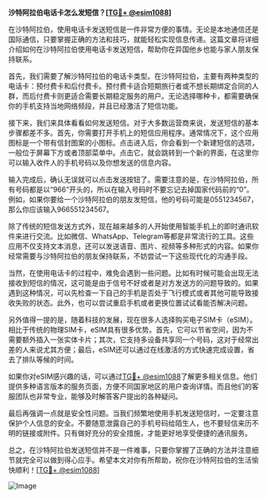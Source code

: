 **沙特阿拉伯电话卡怎么发短信？[[TG💪+ @esim1088](https://t.me/s/esim1088)]**

在沙特阿拉伯，使用电话卡发送短信是一件非常方便的事情。无论是本地通信还是国际通信，只要掌握正确的方法和技巧，就能轻松实现信息传递。这篇文章将详细介绍如何在沙特阿拉伯使用电话卡发送短信，帮助你在异国他乡也能与家人朋友保持联系。

首先，我们需要了解沙特阿拉伯的电话卡类型。在沙特阿拉伯，主要有两种类型的电话卡：预付费卡和后付费卡。预付费卡适合短期旅行者或不想长期绑定合同的人群，而后付费卡则更适合需要长期稳定服务的用户。无论选择哪种卡，都需要确保你的手机支持当地网络频段，并且已经激活了短信功能。

接下来，我们来具体看看如何发送短信。对于大多数运营商来说，发送短信的基本步骤都差不多。首先，你需要打开手机上的短信应用程序。通常情况下，这个应用图标是一个带有信封图案的小图标。点击进入后，你会看到一个新建短信的选项，一般位于屏幕下方或者顶部菜单中。点击它，就会跳转到一个新的界面，在这里你可以输入收件人的手机号码以及你想发送的信息内容。

输入完成后，确认无误就可以点击发送按钮了。需要注意的是，在沙特阿拉伯，所有号码都是以“966”开头的，所以在输入号码时不要忘记去掉国家代码前的“0”。例如，如果你要给一个沙特阿拉伯的朋友发短信，他的号码可能是0551234567，那么你应该输入966551234567。

除了传统的短信发送方式外，现在越来越多的人开始使用智能手机上的即时通讯软件来进行交流。比如微信、WhatsApp、Telegram等都是非常流行的工具。这些应用不仅支持文本消息，还可以发送语音、图片、视频等多种形式的内容。如果你经常需要与沙特阿拉伯的朋友保持联系，不妨尝试一下这些现代化的沟通手段。

当然，在使用电话卡的过程中，难免会遇到一些问题。比如有时候可能会出现无法接收到短信的情况，这可能是由于信号不好或者是对方发送方的问题导致的。如果遇到这种情况，可以先检查一下自己的手机是否处于飞行模式或者其他可能导致接收失败的状态。此外，也可以尝试重启手机或者更换位置试试看能否解决问题。

另外值得一提的是，随着科技的发展，现在很多人选择购买电子SIM卡（eSIM）。相比于传统的物理SIM卡，eSIM具有很多优势。首先，它可以节省空间，因为不需要额外插入一张实体卡片；其次，它支持多设备共享同一个号码，这对于经常出差的人来说尤其方便；最后，eSIM还可以通过在线激活的方式快速完成设置，省去了排队等候的时间。

如果你对eSIM感兴趣的话，可以通过[TG💪+ @esim1088](https://t.me/s/esim1088)了解更多相关信息。他们提供多种语言版本的服务页面，方便不同国家地区的用户查询详情。而且他们的客服团队也非常专业，能够及时解答客户提出的各种疑问。

最后再强调一点就是安全性问题。当我们频繁地使用手机发送短信时，一定要注意保护个人信息的安全。不要随意泄露自己的手机号码给陌生人，也不要轻信来历不明的链接或附件。只有做好充分的安全措施，才能更好地享受便捷的通讯服务。

总之，在沙特阿拉伯发送短信并不是一件难事，只要你掌握了正确的方法并注意细节就完全可以做到得心应手。希望本文对你有所帮助，祝你在沙特阿拉伯的生活愉快顺利！[[TG💪+ @esim1088](https://t.me/s/esim1088)] 

![Image](https://i.postimg.cc/4NQfJmqS/Snipaste-2025-05-13-00-14-12.png)